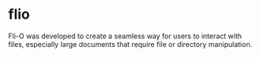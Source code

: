 # flio

Fli-O was developed to create a seamless way for users to interact with files, especially large documents that require file or directory manipulation. 
